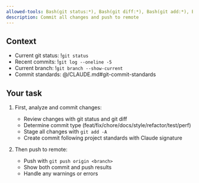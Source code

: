 ```yaml
---
allowed-tools: Bash(git status:*), Bash(git diff:*), Bash(git add:*), Bash(git commit:*), Bash(git log:*), Bash(git push:*), Bash(git branch:*)
description: Commit all changes and push to remote
---
```


## Context
- Current git status: !`git status`
- Recent commits: !`git log --oneline -5`
- Current branch: !`git branch --show-current`
- Commit standards: @/CLAUDE.md#git-commit-standards

## Your task
1. First, analyze and commit changes:
   - Review changes with git status and git diff
   - Determine commit type (feat/fix/chore/docs/style/refactor/test/perf)
   - Stage all changes with `git add -A`
   - Create commit following project standards with Claude signature
   
2. Then push to remote:
   - Push with `git push origin <branch>`
   - Show both commit and push results
   - Handle any warnings or errors